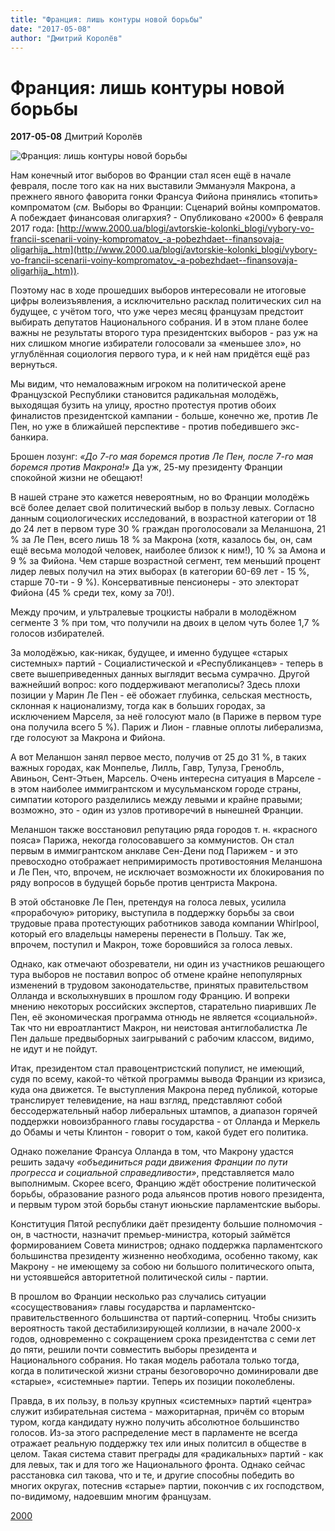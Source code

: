 ```yaml
---
title: "Франция: лишь контуры новой борьбы"
date: "2017-05-08"
author: "Дмитрий Королёв"
---
```


# Франция: лишь контуры новой борьбы

**2017-05-08** Дмитрий Королёв

![Франция: лишь контуры новой борьбы](https://sputnik-georgia.com/images/23588/91/235889125.jpg)

Нам конечный итог выборов во Франции стал ясен ещё в начале февраля, после того как на них выставили Эммануэля Макрона, а прежнего явного фаворита гонки Франсуа Фийона принялись «топить» компроматом (*см.* Выборы во Франции: Сценарий войны компроматов. А побеждает финансовая олигархия? - Опубликовано «2000» 6 февраля 2017 года: [http://www.2000.ua/blogi/avtorskie-kolonki_blogi/vybory-vo-francii-scenarii-voiny-kompromatov_-a-pobezhdaet--finansovaja-oligarhija_.htm](http://www.2000.ua/blogi/avtorskie-kolonki_blogi/vybory-vo-francii-scenarii-voiny-kompromatov_-a-pobezhdaet--finansovaja-oligarhija_.htm)).

Поэтому нас в ходе прошедших выборов интересовали не итоговые цифры волеизъявления, а исключительно расклад политических сил на будущее, с учётом того, что уже через месяц французам предстоит выбирать депутатов Национального собрания. И в этом плане более важны не результаты второго тура президентских выборов - раз уж на них слишком многие избиратели голосовали за «меньшее зло», но углублённая социология первого тура, и к ней нам придётся ещё раз вернуться.

Мы видим, что немаловажным игроком на политической арене Французской Республики становится радикальная молодёжь, выходящая бузить на улицу, яростно протестуя против обоих финалистов президентской кампании - больше, конечно же, против Ле Пен, но уже в ближайшей перспективе - против победившего экс-банкира.

Брошен лозунг: *«До 7-го мая боремся против Ле Пен, после 7-го мая боремся против Макрона!»* Да уж, 25-му президенту Франции спокойной жизни не обещают!

В нашей стране это кажется невероятным, но во Франции молодёжь всё более делает свой политический выбор в пользу левых. Согласно данным социологических исследований, в возрастной категории от 18 до 24 лет в первом туре 30 % граждан проголосовали за Меланшона, 21 % за Ле Пен, всего лишь 18 % за Макрона (хотя, казалось бы, он, сам ещё весьма молодой человек, наиболее близок к ним!), 10 % за Амона и 9 % за Фийона. Чем старше возрастной сегмент, тем меньший процент лидер левых получил на этих выборах (в категории 60-69 лет - 15 %, старше 70-ти - 9 %). Консервативные пенсионеры - это электорат Фийона (45 % среди тех, кому за 70!).

Между прочим, и ультралевые троцкисты набрали в молодёжном сегменте 3 % при том, что получили на двоих в целом чуть более 1,7 % голосов избирателей.

За молодёжью, как-никак, будущее, и именно будущее «старых системных» партий - Социалистической и «Республиканцев» - теперь в свете вышеприведенных данных выглядит весьма сумрачно. Другой важнейший вопрос: кого поддерживают мегаполисы? Здесь плохи позиции у Марин Ле Пен - её обожает глубинка, сельская местность, склонная к национализму, тогда как в больших городах, за исключением Марселя, за неё голосуют мало (в Париже в первом туре она получила всего 5 %). Париж и Лион - главные оплоты либерализма, где голосуют за Макрона и Фийона.

А вот Меланшон занял первое место, получив от 25 до 31 %, в таких важных городах, как Монпелье, Лилль, Гавр, Тулуза, Гренобль, Авиньон, Сент-Этьен, Марсель. Очень интересна ситуация в Марселе - в этом наиболее иммигрантском и мусульманском городе страны, симпатии которого разделились между левыми и крайне правыми; возможно, это - один из узлов противоречий в нынешней Франции.

Меланшон также восстановил репутацию ряда городов т. н. «красного пояса» Парижа, некогда голосовавшего за коммунистов. Он стал первым в иммигрантском анклаве Сен-Дени под Парижем - и это превосходно отображает непримиримость противостояния Меланшона и Ле Пен, что, впрочем, не исключает возможности их блокирования по ряду вопросов в будущей борьбе против центриста Макрона.

В этой обстановке Ле Пен, претендуя на голоса левых, усилила «прорабочую» риторику, выступила в поддержку борьбы за свои трудовые права протестующих работников завода компании Whirlpool, который его владельцы намерены перенести в Польшу. Так же, впрочем, поступил и Макрон, тоже боровшийся за голоса левых.

Однако, как отмечают обозреватели, ни один из участников решающего тура выборов не поставил вопрос об отмене крайне непопулярных изменений в трудовом законодательстве, принятых правительством Олланда и всколыхнувших в прошлом году Францию. И вопреки мнению некоторых российских экспертов, старательно пиаривших Ле Пен, её экономическая программа отнюдь не является «социальной». Так что ни евроатлантист Макрон, ни неистовая антиглобалистка Ле Пен дальше предвыборных заигрываний с рабочим классом, видимо, не идут и не пойдут.

Итак, президентом стал правоцентристский популист, не имеющий, судя по всему, какой-то чёткой программы вывода Франции из кризиса, куда она движется. Те выступления Макрона перед публикой, которые транслирует телевидение, на наш взгляд, представляют собой бессодержательный набор либеральных штампов, а диапазон горячей поддержки новоизбранного главы государства - от Олланда и Меркель до Обамы и четы Клинтон - говорит о том, какой будет его политика.

Однако пожелание Франсуа Олланда в том, что Макрону удастся решить задачу *«объединиться ради движения Франции по пути прогресса и социальной справедливости»*, представляется мало выполнимым. Скорее всего, Францию ждёт обострение политической борьбы, образование разного рода альянсов против нового президента, и первым туром этой борьбы станут июньские парламентские выборы.

Конституция Пятой республики даёт президенту большие полномочия - он, в частности, назначит премьер-министра, который займётся формированием Совета министров; однако поддержка парламентского большинства президенту жизненно необходима, особенно такому, как Макрону - не имеющему за собою ни большого политического опыта, ни устоявшейся авторитетной политической силы - партии.

В прошлом во Франции несколько раз случались ситуации «сосуществования» главы государства и парламентско-правительственного большинства от партий-соперниц. Чтобы снизить вероятность такой дестабилизирующей коллизии, в начале 2000-х годов, одновременно с сокращением срока президентства с семи лет до пяти, решили почти совместить выборы президента и Национального собрания. Но такая модель работала только тогда, когда в политической жизни страны безоговорочно доминировали две «старые», «системные» партии. Теперь их позиции поколеблены.

Правда, в их пользу, в пользу крупных «системных» партий «центра» служит избирательная система - мажоритарная, причём со вторым туром, когда кандидату нужно получить абсолютное большинство голосов. Из-за этого распределение мест в парламенте не всегда отражает реальную поддержку тех или иных политсил в обществе в целом. Такая система ставит преграды для «радикальных» партий - как для левых, так и для того же Национального фронта. Однако сейчас расстановка сил такова, что и те, и другие способны победить во многих округах, потеснив «старые» партии, покончив с их господством, по-видимому, надоевшим многим французам.

[2000](http://www.2000.ua/blogi/avtorskie-kolonki_blogi/francija-lish-kontury-novoi-borby.htm)